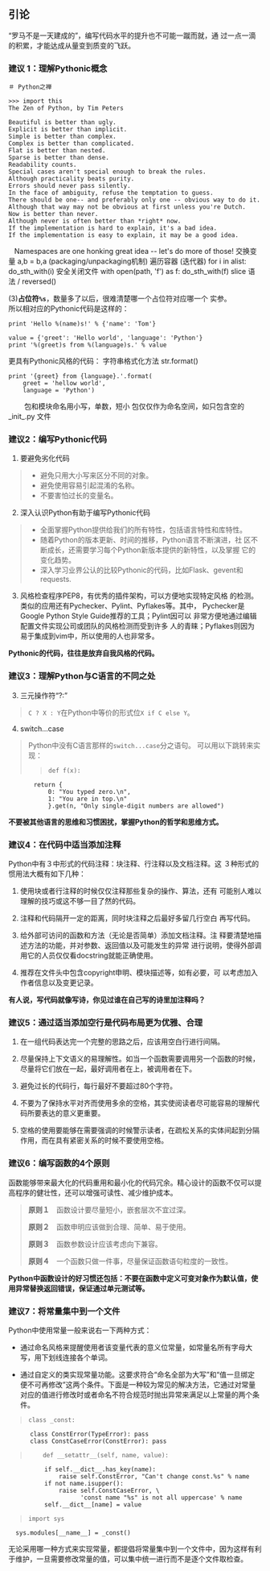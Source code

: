 ## 引论

“罗马不是一天建成的”，编写代码水平的提升也不可能一蹴而就，通
过一点一滴的积累，才能达成从量变到质变的飞跃。

### 建议 1：理解Pythonic概念

    ＃ Python之禅

    >>> import this
    The Zen of Python, by Tim Peters

    Beautiful is better than ugly.
    Explicit is better than implicit.
    Simple is better than complex.
    Complex is better than complicated.
    Flat is better than nested.
    Sparse is better than dense.
    Readability counts.
    Special cases aren't special enough to break the rules.
    Although practicality beats purity.
    Errors should never pass silently.
    In the face of ambiguity, refuse the temptation to guess.
    There should be one-- and preferably only one -- obvious way to do it.
    Although that way may not be obvious at first unless you're Dutch.
    Now is better than never.
    Although never is often better than *right* now.
    If the implementation is hard to explain, it's a bad idea.
    If the implementation is easy to explain, it may be a good idea.
    Namespaces are one honking great idea -- let's do more of those!
交换变量 a,b = b,a (packaging/unpackaging机制)
遍历容器 (迭代器)
for i in alist:
    do_sth_with(i)
安全关闭文件
with open(path, 'f') as f:
    do_sth_with(f)
slice 语法 / reversed()

(3)**占位符`%s`**，数量多了以后，很难清楚哪一个占位符对应哪一个
实参。  
所以相对应的Pythonic代码是这样的：

    print 'Hello %(name)s!' % {'name': 'Tom'}

    value = {'greet': 'Hello world', 'language': 'Python'}
    print '%(greet)s from %(language)s.' % value

更具有Pythonic风格的代码：
字符串格式化方法 str.format()

    print '{greet} from {language}.'.format(
        greet = 'hellow world',
        language = 'Python')
        
包和模块命名用小写，单数，短小
包仅仅作为命名空间，如只包含空的_init_.py 文件

### 建议2：编写Pythonic代码

1. 要避免劣化代码
> * 避免只用大小写来区分不同的对象。
> * 避免使用容易引起混淆的名称。
> * 不要害怕过长的变量名。

2. 深入认识Python有助于编写Pythonic代码
> * 全面掌握Python提供给我们的所有特性，包括语言特性和库特性。
> * 随着Python的版本更新、时间的推移，Python语言不断演进，社
区不断成长，还需要学习每个Python新版本提供的新特性，以及掌握
它的变化趋势。
> * 深入学习业界公认的比较Pythonic的代码，比如Flask、gevent和
requests.

3. 风格检查程序PEP8，有优秀的插件架构，可以方便地实现特定风格
的检测。类似的应用还有Pychecker、Pylint、Pyflakes等。其中，
Pychecker是Google Python Style Guide推荐的工具；Pylint因可以
非常方便地通过编辑配置文件实现公司或团队的风格检测而受到许多
人的青睐；Pyflakes则因为易于集成到vim中，所以使用的人也非常多。

**Pythonic的代码，往往是放弃自我风格的代码。**

### 建议3：理解Python与C语言的不同之处

3. 三元操作符“?:”
> `C ? X : Y`在Python中等价的形式位`X if C else Y`。

4. switch...case
> Python中没有C语言那样的`switch...case`分之语句。
> 可以用以下跳转来实现：
>>     def f(x):
           return {
               0: "You typed zero.\n",
               1: "You are in top.\n"
               }.get(n, "Only single-digit numbers are allowed")

**不要被其他语言的思维和习惯困扰，掌握Python的哲学和思维方式。**

### 建议4：在代码中适当添加注释

Python中有３中形式的代码注释：块注释、行注释以及文档注释。这
３种形式的惯用法大概有如下几种：　　

1. 使用块或者行注释的时候仅仅注释那些复杂的操作、算法，还有
可能别人难以理解的技巧或这不够一目了然的代码。

2. 注释和代码隔开一定的距离，同时块注释之后最好多留几行空白
再写代码。

3. 给外部可访问的函数和方法（无论是否简单）添加文档注释。注
释要清楚地描述方法的功能，并对参数、返回值以及可能发生的异常
进行说明，使得外部调用它的人员仅仅看docstring就能正确使用。

4. 推荐在文件头中包含copyright申明、模块描述等，如有必要，可
以考虑加入作者信息以及变更记录。

**有人说，写代码就像写诗，你见过谁在自己写的诗里加注释吗？**

### 建议5：通过适当添加空行是代码布局更为优雅、合理

1. 在一组代码表达完一个完整的思路之后，应该用空白行进行间隔。

2. 尽量保持上下文语义的易理解性。如当一个函数需要调用另一个函数的时候，尽量将它们放在一起，最好调用者在上，被调用者在下。

3. 避免过长的代码行，每行最好不要超过80个字符。

4. 不要为了保持水平对齐而使用多余的空格，其实使阅读者尽可能容易的理解代码所要表达的意义更重要。

5. 空格的使用要能够在需要强调的时候警示读者，在疏松关系的实体间起到分隔作用，而在具有紧密关系的时候不要使用空格。

### 建议6：编写函数的4个原则

函数能够带来最大化的代码重用和最小化的代码冗余。精心设计的函数不仅可以提高程序的健壮性，还可以增强可读性、减少维护成本。

> **原则１**　函数设计要尽量短小，嵌套层次不宜过深。
>
> **原则２**　函数申明应该做到合理、简单、易于使用。
>
> **原则３**　函数参数设计应该考虑向下兼容。
>
> **原则４**　一个函数只做一件事，尽量保证函数语句粒度的一致性。

**Python中函数设计的好习惯还包括：不要在函数中定义可变对象作为默认值，使用异常替换返回错误，保证通过单元测试等。**

### 建议7：将常量集中到一个文件

Python中使用常量一般来说右一下两种方式：

* 通过命名风格来提醒使用者该变量代表的意义位常量，如常量名所有字母大写，用下划线连接各个单词。

* 通过自定义的类实现常量功能。这要求符合“命名全部为大写”和“值一旦绑定便不可再修改”这两个条件。下面是一种较为常见的解决方法，它通过对常量对应的值进行修改时或者命名不符合规范时抛出异常来满足以上常量的两个条件。

>     class _const:
          class ConstError(TypeError): pass
          class ConstCaseError(ConstError): pass

>         def __setattr__(self, name, value):
              if self.__dict__.has_key(name):
                  raise self.ConstError, "Can't change const.%s" % name
              if not name.isupper():
                  raise self.ConstCaseError, \
                        'const name "%s" is not all uppercase' % name
              self.__dict__[name] = value

>     import sys
      sys.modules[__name__] = _const()

无论采用哪一种方式来实现常量，都提倡将常量集中到一个文件中，因为这样有利于维护，一旦需要修改常量的值，可以集中统一进行而不是逐个文件取检查。
